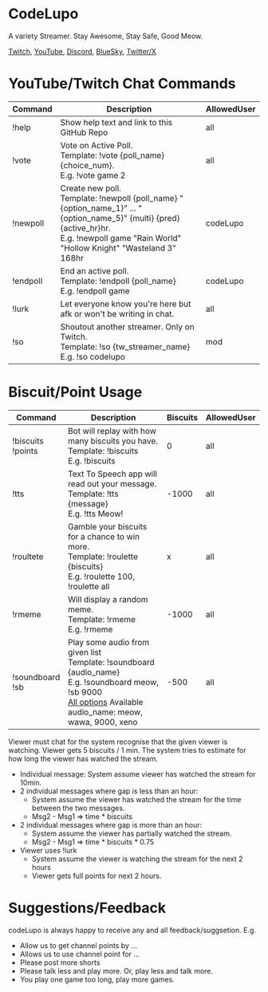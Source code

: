# CodeLupo
A variety Streamer. Stay Awesome, Stay Safe, Good Meow.

[Twitch](https://www.twitch.tv/codelupo), [YouTube](https://www.youtube.com/@codelupo), [Discord](https://discord.com/invite/B6dZ9DZS7q), [BlueSky](https://bsky.app/profile/codelupo.bsky.social), [Twitter/X](https://www.twitter.com/codelupo)

# YouTube/Twitch Chat Commands
| Command | Description | AllowedUser | 
| -------- | ------- | ------- |
| !help | Show help text and link to this GitHub Repo | all |
| !vote | Vote on Active Poll. <br />Template: !vote {poll_name} {choice_num}. <br />E.g. !vote game 2 | all |
| !newpoll | Create new poll. <br />Template: !newpoll {poll_name} "{option_name_1}" ... "{option_name_5}" {multi} {pred} {active_hr}hr. <br />E.g. !newpoll game "Rain World" "Hollow Knight" "Wasteland 3" 168hr | codeLupo |
| !endpoll | End an active poll. <br />Template: !endpoll {poll_name} <br />E.g. !endpoll game | codeLupo |
| !lurk | Let everyone know you're here but afk or won't be writing in chat. | all |
| !so | Shoutout another streamer. Only on Twitch. <br/> Template: !so {tw_streamer_name} <br/> E.g. !so codelupo | mod |

# Biscuit/Point Usage
| Command | Description | Biscuits | AllowedUser | 
| -------- | ------- | ------- | ------- |
| !biscuits <br/> !points | Bot will replay with how many biscuits you have. <br/> Template: !biscuits <br/> E.g. !biscuits | 0 | all |
| !tts | Text To Speech app will read out your message. <br/> Template: !tts {message} <br/> E.g. !tts Meow!  | -1000 | all |
| !roultete | Gamble your biscuits for a chance to win more. <br/> Template: !roulette {biscuits} <br/> E.g. !roulette 100, !roulette all | x | all |
| !rmeme | Will display a random meme. <br/> Template: !rmeme <br/> E.g. !rmeme | -1000 | all |
| !soundboard <br/> !sb   | Play some audio from given list <br/> Template: !soundboard {audio_name} <br/> E.g. !soundboard meow, !sb 9000 <br/> [All options](soundboard/README.md) Available audio_name: meow, wawa, 9000, xeno | -500 | all |


Viewer must chat for the system recognise that the given viewer is watching. Viewer gets 5 biscuits / 1 min. The system tries to estimate for how long the viewer has watched the stream.
- Individual message: System assume viewer has watched the stream for 10min.
- 2 individual messages where gap is less than an hour:
  - System assume the viewer has watched the stream for the time between the two messages. 
  - Msg2 - Msg1 => time * biscuits 
- 2 individual messages where gap is more than an hour:
  - System assume the viewer has partially watched the stream.
  - Msg2 - Msg1 => time * biscuits * 0.75
- Viewer uses !lurk
  - System assume the viewer is watching the stream for the next 2 hours
  - Viewer gets full points for next 2 hours.  

# Suggestions/Feedback
codeLupo is always happy to receive any and all feedback/suggsetion. E.g. 
- Allow us to get channel points by ...
- Allows us to use channel point for ...
- Please post more shorts
- Please talk less and play more. Or, play less and talk more.
- You play one game too long, play more games.
